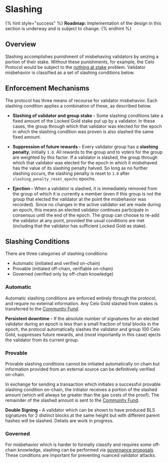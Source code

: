 # Slashing

{% hint style="success" %}
**Roadmap:** Implementation of the design in this section is underway and is subject to change.
{% endhint %}

## Overview

Slashing accomplishes punishment of misbehaving validators by seizing a portion of their stake. Without these punishments, for example, the Celo Protocol would be subject to the [nothing at stake](https://github.com/ethereum/wiki/wiki/Proof-of-Stake-FAQ#what-is-the-nothing-at-stake-problem-and-how-can-it-be-fixed) problem. Validator misbehavior is classified as a set of slashing conditions below.

## Enforcement Mechanisms

The protocol has three means of recourse for validator misbehavior. Each slashing condition applies a combination of these, as described below.

- **Slashing of validator and group stake -** Some slashing conditions take a fixed amount of the Locked Gold stake put up by a validator. In these cases, the group through which that validator was elected for the epoch in which the slashing condition was proven is also slashed the same fixed amount.

- **Suppression of future rewards -** Every validator group has a **slashing penalty**, initially `1.0`. All rewards to the group and to voters for the group are weighted by this factor. If a validator is slashed, the group through which that validator was elected for the epoch in which it misbehaved has the value of its slashing penalty halved. So long as no further slashing occurs, the slashing penalty is reset to `1.0` after `slashing_penalty_reset_epochs` epochs.

- **Ejection -** When a validator is slashed, it is immediately removed from the group of which it is currently a member (even if this group is not the group that elected the validator at the point the misbehavior was recorded). Since no changes in the active validator set are made during an epoch, this means an elected validator continues participate in consensus until the end of the epoch. The group can choose to re-add the validator at any point, provided the usual conditions are met (including that the validator has sufficient Locked Gold as stake).

## Slashing Conditions

There are three categories of slashing conditions:

- Automatic \(initiated and verified on-chain\)
- Provable \(initiated off-chain, verifiable on-chain\)
- Governed \(verified only by off-chain knowledge\)

### Automatic

Automatic slashing conditions are enforced entirely through the protocol, and require no external information. Any Celo Gold slashed from stakes is transferred to the [Community Fund](community-fund.md).

**Persistent downtime -** If the absolute number of signatures for an elected validator during an epoch is less than a small fraction of total blocks in the epoch, the protocol automatically slashes the validator and group 100 Celo Gold, suppresses future rewards, and (most importantly in this case) ejects the validator from its current group.

### Provable

Provable slashing conditions cannot be initiated automatically on chain but information provided from an external source can be definitively verified on-chain.

In exchange for sending a transaction which initiates a successful provable slashing condition on-chain, the initiator receives a portion of the slashed amount (which will always be greater than the gas costs of the proof). The remainder of the slashed amount is sent to the [Community Fund](community-fund.md).

**Double Signing -** A validator which can be shown to have produced BLS signatures for 2 distinct blocks at the same height but with different parent hashes will be slashed. Details are work in progress.

### **Governed**

For misbehavior which is harder to formally classify and requires some off-chain knowledge, slashing can be performed via [governance proposals](../governance.md). These conditions are important for preventing nuanced validator attacks.
